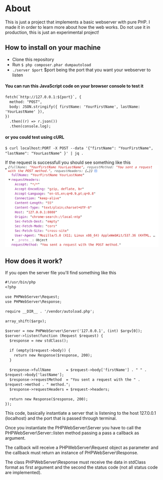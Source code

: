 # About

This is just a project that implements a basic webserver with pure PHP. I made it in order to learn more about how the web works.
Do not use it in production, this is just an experimental project!

## How to install on your machine

- Clone this repository
- Run `$ php composer.phar dumpautoload`
- `./server $port` \$port being the port that you want your webserver to listen

#### You can run this JavaScript code on your browser console to test it

```
fetch(`http://127.0.0.1:${port}`, {
  method: "POST",
  body: JSON.stringify({ firstName: 'YourFirstName', lastName: 'YourLastName' }),
})
  .then((r) => r.json())
  .then(console.log);
```
#### or you could test using cURL

`$ curl localhost:PORT -X POST --data '{"firstName": "YourFirstName", "lastName": "YourLastName" }' | jq .`

If the request is successfull you should see something like this
![Response Example](https://raw.githubusercontent.com/douglasfanucchi/php-web-server/master/assets/response-example.png)

## How does it work?

If you open the server file you'll find something like this

```
#!/usr/bin/php
<?php

use PHPWebServer\Request;
use PHPWebServer\Response;

require __DIR__ . '/vendor/autoload.php';

array_shift($argv);

$server = new PHPWebServer\Server('127.0.0.1', (int) $argv[0]);
$server->listen(function (Request $request) {
  $response = new stdClass();

  if (empty($request->body)) {
    return new Response($response, 200);
  }

  $response->fullName       = $request->body['firstName'] . " " . $request->body['lastName'];
  $response->requestMethod  = "You sent a request with the " . $request->method . " method.";
  $response->requestHeaders = $request->headers;

  return new Response($response, 200);
});
```

This code, basically instantiate a server that is listening to the host 127.0.0.1 (localhost) and the port that is passed through terminal.

Once you instantiate the PHPWebServer\Server you have to call the PHPWebServer\Server::listen method passing a pass a callback as argument.

The callback will receive a PHPWebServer\Request object as parameter and the callback must return an instance of PHPWebServer\Response.

The class PHPWebServer\Response must receive the data in stdClass format as first argument and the second the status code (not all status code are implemented).
